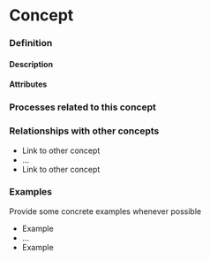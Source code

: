 Concept
======

### Definition

#### Description

#### Attributes

### Processes related to this concept

### Relationships with other concepts
* Link to other concept 
* ...
* Link to other concept

### Examples 

Provide some concrete examples whenever possible
* Example 
* ...
* Example


